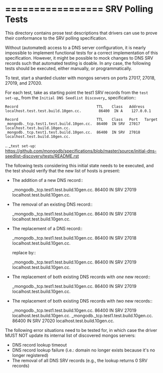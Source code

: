 =================
SRV Polling Tests
=================

This directory contains prose test descriptions that drivers can use
to prove their conformance to the SRV polling specification.

Without (automated) access to a DNS server configuration, it is nearly
impossible to implement functional tests for a correct implementation of this
specification. However, it might be possible to mock changes to DNS SRV
records such that automated testing is doable. In any case, the following
tests should be executed, either manually, or programmatically.

To test, start a sharded cluster with mongos servers on ports 27017, 27018,
27019, and 27020.

For each test, take as starting point the test1 SRV records from the `test
set-up`_ from the `Initial DNS Seedlist Discovery`_ specification::

    Record                                    TTL    Class   Address
    localhost.test.test.build.10gen.cc.        86400  IN A    127.0.0.1

    Record                                    TTL    Class   Port   Target
    _mongodb._tcp.test1.test.build.10gen.cc.  86400  IN SRV  27017  localhost.test.build.10gen.cc.
    _mongodb._tcp.test1.test.build.10gen.cc.  86400  IN SRV  27018  localhost.test.build.10gen.cc.

.. _`test set-up`: https://github.com/mongodb/specifications/blob/master/source/initial-dns-seedlist-discovery/tests/README.rst

The following tests considering this initial state needs to be executed, and
the test should verify that the new list of hosts is present:

- The addition of a new DNS record::

    _mongodb._tcp.test1.test.build.10gen.cc.  86400  IN SRV  27019  localhost.test.build.10gen.cc.

- The removal of an existing DNS record::

    _mongodb._tcp.test1.test.build.10gen.cc.  86400  IN SRV  27018  localhost.test.build.10gen.cc.

- The replacement of a DNS record::

    _mongodb._tcp.test1.test.build.10gen.cc.  86400  IN SRV  27018  localhost.test.build.10gen.cc.

  replace by::

    _mongodb._tcp.test1.test.build.10gen.cc.  86400  IN SRV  27019  localhost.test.build.10gen.cc.

- The replacement of both existing DNS records with *one* new record::

    _mongodb._tcp.test1.test.build.10gen.cc.  86400  IN SRV  27019  localhost.test.build.10gen.cc.

- The replacement of both existing DNS records with *two* new records::

    _mongodb._tcp.test1.test.build.10gen.cc.  86400  IN SRV  27019  localhost.test.build.10gen.cc.
    _mongodb._tcp.test1.test.build.10gen.cc.  86400  IN SRV  27020  localhost.test.build.10gen.cc.

The following error situations need to be tested for, in which case the driver
MUST NOT update its internal list of discovered mongos servers:

- DNS record lookup timeout
- DNS record lookup failure (i.e.: domain no longer exists because it's no longer registered)
- The removal of all DNS SRV records (e.g., the lookup returns 0 SRV records)
